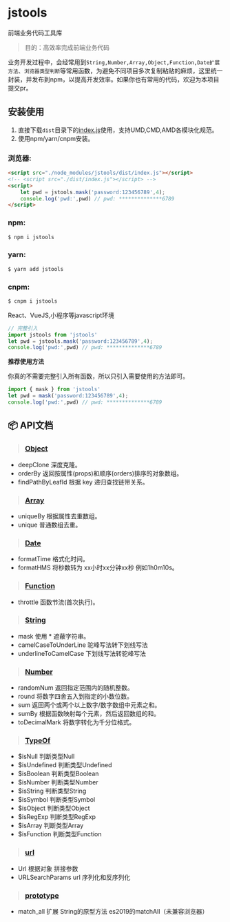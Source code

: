 # jstools

前端业务代码工具库


> 目的：高效率完成前端业务代码

业务开发过程中，会经常用到`String,Number,Array,Object,Function,Date扩展方法`、`浏览器类型判断`等常用函数，为避免不同项目多次复制粘贴的麻烦，这里统一封装，并发布到npm，以提高开发效率。如果你也有常用的代码，欢迎为本项目提交pr。

## 安装使用

1. 直接下载`dist`目录下的[index.js](https://github.com/JayMo666/jstools/blob/master/dist/index.js)使用，支持UMD,CMD,AMD各模块化规范。
2. 使用npm/yarn/cnpm安装。

### 浏览器:
``` html
<script src="./node_modules/jstools/dist/index.js"></script>
<!-- <script src="./dist/index.js"></script> -->
<script>
	let pwd = jstools.mask('password:123456789',4);
	console.log('pwd:',pwd) // pwd: **************6789
</script>
```

### npm:
``` bash
$ npm i jstools
```
### yarn:
``` bash
$ yarn add jstools
```
### cnpm:
``` bash
$ cnpm i jstools
```

React、VueJS,小程序等javascript环境

``` javascript
// 完整引入
import jstools from 'jstools'
let pwd = jstools.mask('password:123456789',4);
console.log('pwd:',pwd) // pwd: **************6789
```

**推荐使用方法**

你真的不需要完整引入所有函数，所以只引入需要使用的方法即可。
``` javascript
import { mask } from 'jstools'
let pwd = mask('password:123456789',4);
console.log('pwd:',pwd) // pwd: **************6789
```
## :package:  API文档

> ###  [Object](https://github.com/JayMo666/jstools/blob/master/libs/object.js)

- deepClone 深度克隆。
- orderBy 	返回按属性(props)和顺序(orders)排序的对象数组。
- findPathByLeafId 根据 key 递归查找链带关系。

> ###  [Array](https://github.com/JayMo666/jstools/blob/master/libs/array.js)

- uniqueBy 	根据属性去重数组。
- unique	普通数组去重。

> ###  [Date](https://github.com/JayMo666/jstools/blob/master/libs/date.js)

- formatTime 格式化时间。
- formatHMS 将秒数转为 xx小时xx分钟xx秒 例如1h0m10s。

> ###  [Function](https://github.com/JayMo666/jstools/blob/master/libs/function.js)

- throttle 函数节流(首次执行)。

> ###  [String](https://github.com/JayMo666/jstools/blob/master/libs/string.js)

- mask 使用 * 遮蔽字符串。
- camelCaseToUnderLine 驼峰写法转下划线写法
- underlineToCamelCase 下划线写法转驼峰写法

> ###  [Number](https://github.com/JayMo666/jstools/blob/master/libs/number.js)

- randomNum 返回指定范围内的随机整数。
- round 将数字四舍五入到指定的小数位数。
- sum 返回两个或两个以上数字/数字数组中元素之和。
- sumBy 根据函数映射每个元素，然后返回数组的和。
- toDecimalMark 将数字转化为千分位格式。

> ###  [TypeOf](https://github.com/JayMo666/jstools/blob/master/libs/types.js)

- $isNull 判断类型Null
- $isUndefined 判断类型Undefined
- $isBoolean 判断类型Boolean
- $isNumber 判断类型Number
- $isString 判断类型String
- $isSymbol 判断类型Symbol
- $isObject 判断类型Object
- $isRegExp 判断类型RegExp
- $isArray 判断类型Array
- $isFunction 判断类型Function

> ###  [url](https://github.com/JayMo666/jstools/blob/master/libs/url.js)

- Url 根据对象 拼接参数
- URLSearchParams url 序列化和反序列化

> ###  [prototype](https://github.com/JayMo666/jstools/blob/master/libs/prototype.js)

- match_all 扩展 String的原型方法 es2019的matchAll（未兼容浏览器）

